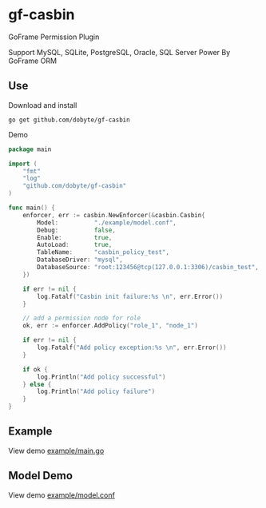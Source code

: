 # gf-casbin

GoFrame Permission Plugin

Support MySQL, SQLite, PostgreSQL, Oracle, SQL Server Power By GoFrame ORM

## Use

Download and install

```shell
go get github.com/dobyte/gf-casbin
```

Demo

```go
package main

import (
	"fmt"
	"log"
	"github.com/dobyte/gf-casbin"
)

func main() {
	enforcer, err := casbin.NewEnforcer(&casbin.Casbin{
		Model:          "./example/model.conf",
		Debug:          false,
		Enable:         true,
		AutoLoad:       true,
		TableName:      "casbin_policy_test",
		DatabaseDriver: "mysql",
		DatabaseSource: "root:123456@tcp(127.0.0.1:3306)/casbin_test",
	})

	if err != nil {
		log.Fatalf("Casbin init failure:%s \n", err.Error())
	}

	// add a permission node for role
	ok, err := enforcer.AddPolicy("role_1", "node_1")

	if err != nil {
		log.Fatalf("Add policy exception:%s \n", err.Error())
	}

	if ok {
		log.Println("Add policy successful")
	} else {
		log.Println("Add policy failure")
	}
}
```

## Example

View demo [example/main.go](example/main.go)

## Model Demo

View demo [example/model.conf](example/model.conf)